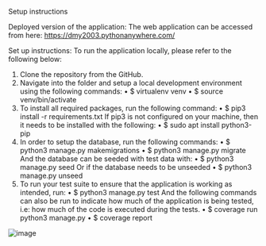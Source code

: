 Setup instructions

Deployed version of the application:
The web application can be accessed from here: https://dmy2003.pythonanywhere.com/

Set up instructions:
To run the application locally, please refer to the following below:

1. Clone the repository from the GitHub.
2. Navigate into the folder and setup a local development environment using the following commands: 
•	$ virtualenv venv
•	$ source venv/bin/activate
3. To install all required packages, run the following command:
•	$ pip3 install -r requirements.txt
If pip3 is not configured on your machine, then it needs to be installed with the following:
•	$ sudo apt install python3-pip
4. In order to setup the database, run the following commands:
•	$ python3 manage.py makemigrations
•	$ python3 manage.py migrate
And the database can be seeded with test data with: 
•	$ python3 manage.py seed
Or if the database needs to be unseeded
•	$ python3 manage.py unseed		
5. To run your test suite to ensure that the application is working as intended, run:
•	$ python3 manage.py test
And the following commands can also be run to indicate how much of the application is being tested, i.e: how much of the code is executed during the tests.
•	$ coverage run python3 manage.py 
•	$ coverage report






![image](https://github.com/justthatpixel/Job-Seeker/assets/64263647/5ba7fa8a-bc6a-4004-916e-8fdd68b677d9)

